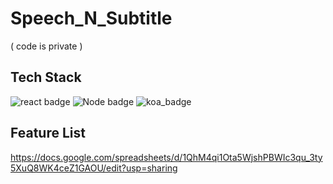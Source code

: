 # Speech_N_Subtitle
( code is private )


## Tech Stack
![react badge](https://img.shields.io/badge/React-v16.13.1-5EB9D2) ![Node badge](https://img.shields.io/badge/Node.js-v12.18.1-brightgreen) ![koa_badge](https://img.shields.io/badge/Koa-v2.13.0-lightgrey)


## Feature List
https://docs.google.com/spreadsheets/d/1QhM4qi1Ota5WjshPBWIc3qu_3ty5XuQ8WK4ceZ1GAOU/edit?usp=sharing
